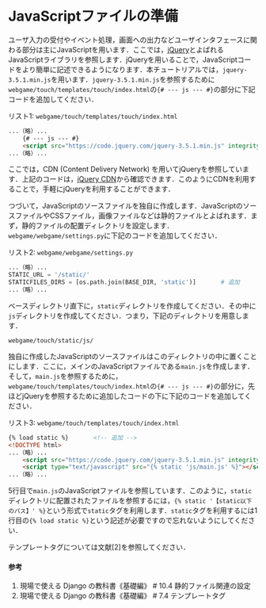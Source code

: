 # JavaScriptファイルの準備

ユーザ入力の受付やイベント処理，画面への出力などユーザインタフェースに関わる部分は主にJavaScriptを用います．ここでは，<a href="https://jquery.com/">jQuery</a>とよばれるJavaScriptライブラリを参照します．jQueryを用いることで，JavaScriptコードをより簡単に記述できるようになります．本チュートリアルでは，`jquery-3.5.1.min.js`を用います．`jquery-3.5.1.min.js`を参照するために`webgame/touch/templates/touch/index.html`の`{# --- js --- #}`の部分に下記コードを追加してください．

リスト1: `webgame/touch/templates/touch/index.html`
```html
...（略）...
    {# --- js --- #}
    <script src="https://code.jquery.com/jquery-3.5.1.min.js" integrity="sha256-9/aliU8dGd2tb6OSsuzixeV4y/faTqgFtohetphbbj0=" crossorigin="anonymous"></script> <!-- 追加 -->
...（略）...
```

ここでは，CDN (Content Delivery Network) を用いてjQueryを参照しています．上記のコードは，<a href="https://code.jquery.com/">jQuery CDN</a>から確認できます．このようにCDNを利用することで，手軽にjQueryを利用することができます．

つづいて，JavaScriptのソースファイルを独自に作成します．JavaScriptのソースファイルやCSSファイル，画像ファイルなどは静的ファイルとよばれます．まず，静的ファイルの配置ディレクトリを設定します．`webgame/webgame/settings.py`に下記のコードを追加してください．

リスト2: `webgame/webgame/settings.py`
```py
...（略）...
STATIC_URL = '/static/'
STATICFILES_DIRS = [os.path.join(BASE_DIR, 'static')]       # 追加
...（略）...
```

ベースディレクトリ直下に，`static`ディレクトリを作成してください．その中に`js`ディレクトリを作成してください．つまり，下記のディレクトリを用意します．

`webgame/touch/static/js/`

独自に作成したJavaScriptのソースファイルはこのディレクトリの中に置くことにします．ここに，メインのJavaScriptファイルである`main.js`を作成します．そして，`main.js`を参照するために，`webgame/touch/templates/touch/index.html`の`{# --- js --- #}`の部分に，先ほどjQueryを参照するために追加したコードの下に下記のコードを追加してください．

リスト3: `webgame/touch/templates/touch/index.html`
```html
{% load static %}       <!-- 追加 -->
<!DOCTYPE html>
...（略）...
    <script src="https://code.jquery.com/jquery-3.5.1.min.js" integrity="sha256-9/aliU8dGd2tb6OSsuzixeV4y/faTqgFtohetphbbj0=" crossorigin="anonymous"></script>
    <script type="text/javascript" src="{% static 'js/main.js' %}"></script>                                                                                    <!-- 追加 -->
...（略）...
```

5行目で`main.js`のJavaScriptファイルを参照しています．このように，`static`ディレクトリに配置されたファイルを参照するには，`{% static '【static以下のパス】' %}`という形式で`static`タグを利用します．`static`タグを利用するには1行目の`{% load static %}`という記述が必要ですので忘れないようにしてください．

テンプレートタグについては文献[2]を参照してください．

#### 参考
1. 現場で使える Django の教科書《基礎編》 # 10.4 静的ファイル関連の設定
1. 現場で使える Django の教科書《基礎編》 # 7.4 テンプレートタグ
